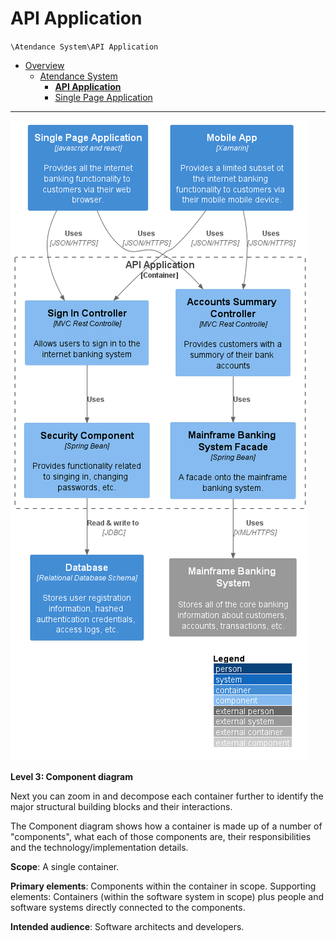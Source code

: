 # API Application

`\Atendance System\API Application`

* [Overview](../../README.md)
  * [Atendance System](../../Atendance%20System/README.md)
    * [**API Application**](../../Atendance%20System/API%20Application/README.md)
    * [Single Page Application](../../Atendance%20System/Single%20Page%20Application/README.md)

---

![diagram](container.png)

**Level 3: Component diagram**

Next you can zoom in and decompose each container further to identify the major structural building blocks and their interactions.

The Component diagram shows how a container is made up of a number of "components", what each of those components are, their responsibilities and the technology/implementation details.

**Scope**: A single container.

**Primary elements**: Components within the container in scope.
Supporting elements: Containers (within the software system in scope) plus people and software systems directly connected to the components.

**Intended audience**: Software architects and developers.
